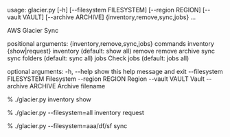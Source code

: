 
usage: glacier.py [-h] [--filesystem FILESYSTEM] [--region REGION]
                  [--vault VAULT] [--archive ARCHIVE]
                  {inventory,remove,sync,jobs} ...

AWS Glacier Sync

positional arguments:
  {inventory,remove,sync,jobs}
                        commands
    inventory           {show|request} inventory (default: show all)
    remove              remove archive
    sync                sync folders (default: sync all)
    jobs                Check jobs (default: jobs all)

optional arguments:
  -h, --help            show this help message and exit
  --filesystem FILESYSTEM
                        Filesystem
  --region REGION       Region
  --vault VAULT         Vault
  --archive ARCHIVE     Archive filename


% ./glacier.py inventory show

% ./glacier.py --filesystem=all inventory request

% ./glacier.py --filesystem=aaa/df/sf sync
